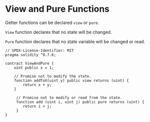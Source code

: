 # View and Pure Functions  
Getter functions can be declared `view` or `pure`.  

`View` function declares that no state will be changed.  

`Pure` function declares that no state variable will be changed or read.  

```
// SPDX-License-Identifier: MIT
pragma solidity ^0.7.6;

contract ViewAndPure {
	uint public x = 1;

	// Promise not to modify the state.
	function addToX(uint y) public view returns (uint) {
		return x + y;
	}

	 // Promise not to modify or read from the state.
	 function add (uint i, uint j) public pure returns (uint) {
	 	return i + j;
	 }
}
```